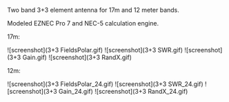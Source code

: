 Two band 3+3 element antenna for 17m and 12 meter bands.

Modeled EZNEC Pro 7 and NEC-5 calculation engine.

17m:

![screenshot](3+3 FieldsPolar.gif)
![screenshot](3+3 SWR.gif)
![screenshot](3+3 Gain.gif)
![screenshot](3+3 RandX.gif)

12m:

![screenshot](3+3 FieldsPolar_24.gif)
![screenshot](3+3 SWR_24.gif)
![screenshot](3+3 Gain_24.gif)
![screenshot](3+3 RandX_24.gif)

